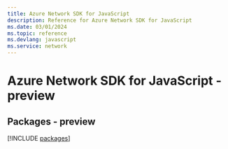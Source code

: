 ```yaml
---
title: Azure Network SDK for JavaScript
description: Reference for Azure Network SDK for JavaScript
ms.date: 03/01/2024
ms.topic: reference
ms.devlang: javascript
ms.service: network
---
```

# Azure Network SDK for JavaScript - preview
## Packages - preview
[!INCLUDE [packages](network-index.md)]